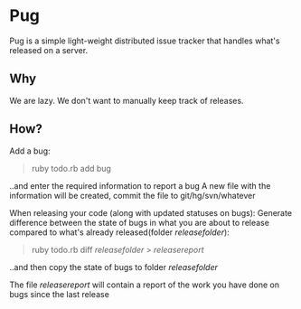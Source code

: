 Pug
====

Pug is a simple light-weight distributed issue tracker that handles what's released on a server.

Why
----
We are lazy. We don't want to manually keep track of releases.

How?
----

Add a bug:
> ruby todo.rb add bug

..and enter the required information to report a bug
A new file with the information will be created, commit the file to git/hg/svn/whatever

When releasing your code (along with updated statuses on bugs):
Generate difference between the state of bugs in what you are about to release compared to what's already released(folder _releasefolder_):
> ruby todo.rb diff _releasefolder_ > _releasereport_

..and then copy the state of bugs to folder _releasefolder_

The file _releasereport_ will contain a report of the work you have done on bugs since the last release 
